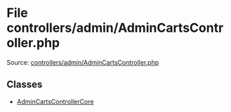 File controllers/admin/AdminCartsController.php
=========

Source: [controllers/admin/AdminCartsController.php](https://github.com/PrestaShop/PrestaShop/blob/1.5.3.0/controllers/admin/AdminCartsController.php)


Classes
-------

* [AdminCartsControllerCore](class.AdminCartsControllerCore.md)

